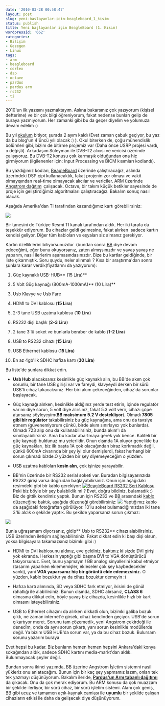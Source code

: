 ```yaml
---
date: '2010-03-28 00:58:47'
layout: post
slug: yeni-baslayanlar-icin-beagleboard_1_kisim
status: publish
title: Yeni başlayanlar için BeagleBoard (1. Kısım)
wordpressid: '662'
categories:
- Bilişim
- Gezegen
- Linux
tags:
- arm
- beagleboard
- cortex
- dsp
- octave
- pardus
- pardus arm
- rs232
- ti
---
```


2010'un ilk yazısını yazmaktayım. Aslına bakarsınız çok yazıyorum (kişisel defterime) ve bir çok bilgi öğreniyorum, fakat nedense bunları gelip de buraya yazmıyorum. Her zamanki gibi bu da geçer diyelim ve yolumuza devam edelim :)

Bu yıl [okulum](http://ee.hacettepe.edu.tr/) bitiyor, şurada 2 ayım kaldı (Evet zaman çabuk geçiyor, bu yaz da bu blog'un 4'üncü yılı olacak :) ). Okul biterken de, çoğu mühendislik bölümleri gibi, bizim de bitirme projemiz var (Daha önce USRP projesi vardı, o değişti). Arkadaşım Süleyman ile DVB-T2 alıcısı ve vericisi üzerinde çalışıyoruz. Bu DVB-T2 konusu çok karmaşık olduğundan ona hiç girmiyorum (ilgilenenler için: Input Processing ve BICM kısımları kodlandı). 

Bu yazdığımız kodları, [BeagleBoard](http://beagleboard.org/) üzerinde çalıştıracağız, aslında üzerindeki DSP çipi kullanacaktık, fakat projenin zor olması ve vakit olmayışından real-time olmayacak alıcılar ve vericiler. ARM üzerinde  [Angstrom dağıtım](http://www.angstrom-distribution.org/)ı çalışacak. Octave, bir takım küçük betikler sayesinde de proje için geliştirdiğimiz algoritmaları çalıştıracağız. Bakalım sonuç nasıl olacak.

Aşağıda Amerika'dan TI tarafından kazandığımız kartı görebilirsiniz:

[![](http://arsln.org/wp-content/uploads/bb_3.jpg)](http://arsln.org/wp-content/uploads/bb_3.jpg)

Bir tanesini de Türkiye Resmi TI kanalı tarafından aldık. Her iki tarafa da teşekkür ediyorum. Bu cihazlar geldi gelmesine, fakat alırken  sadece kartın kendisi geliyor. Diğer tüm kabloları ve eşyaları siz almanız gerekiyor.

Kartın özelliklerini biliyorsunuzdur  (bundan sonra  [BB](http://beagleboard.org/) diye devam edeceğim), eğer bunu okuyorsanız, zaten almışsınızdır ve yavaş yavaş ne yaparım, nasıl ilerlerim aşamasındasınızdır. Bize bu kartlar geldiğinde, bir liste çıkarmıştık. Soru şuydu, neler alınmalı ? Kısa bir araştırma'dan sonra şunlara karar verdik(fiyatlarını da yazıyorum):



	
  1. Güç kaynaklı USB-HUB** (15 Lira)**

	
  2. 5 Volt Güç kaynağı (800mA-1000mA)** (10 Lira)**

	
  3. Usb Klavye ve Usb Fare

	
  4. HDMI to DVI kablosu (**15 Lira**)

	
  5. 2-3 tane USB uzatma kablosu (**10 Lira**)

	
  6. RS232 dişi başlık (**2-3 Lira**)

	
  7. 2 tane 3'lü soket ve bunlarla beraber de kablo (**1-2 Lira**)

	
  8. USB to RS232 cihazı (**15 Lira**)

	
  9. USB Ethernet kablosu (**15 Lira**)

	
  10. En az 4gb'lik SDHC hafiza kartı (**30 Lira**)


Bu liste'de şunlara dikkat edin.

	
  * **Usb Hub** alacaksanız kesinlikle güç kaynaklı alın, bu BB'de akım çok sorunlu, bir tane USB girişi var ve fareydi, klavyeydi derken bir sürü USB'li cihaz takacaksınız. Her biri akım  çekeceğinden, cihaz'da sorunlar başlayacak.  



  * Güç kaynağı alırken, kesinlikle aldığınız yerde test etirin, içinde regulatör var mı diye sorun, 5 volt diye alırsınız, fakat 5.3 volt verir, cihazı çöpe atarsanız söyleyeyim(**BB maksimum 5.2 V destekliyor**). Olmadı **7805 gibi bir regülator** takabilirsiniz bu güç kaynağına, ama onu da tavsiye etmem (güvenemiyorum çünkü, birde akım sınırlayıcı yok bunlarda). Olmadı 723 alıp onu da kullanabilirsiniz, bunda akım'ı da sınırlayabilirsiniz. Ama bu kadar abartmaya gerek yok bence. Kaliteli bir güç kaynağı buldunuz mu yeterlidir. Onun dışında 1A oluyor genelikle bu güç kaynakları, biz ilk başta 1A çok olacağından biraz korkmadık değil, çünkü 600mA civarında bir şey iyi olur demişlerdi, fakat herhangi bir sorun çıkmadı bizde.O yüzden bir şey diyemeyeceğim o yüzden.

	
  * USB uzatma kabloları **kesin alın**, çok işinize yarayabilir.

	
  * BB'nin üzerinde bir RS232 serial soketi var. Buradan bilgisayarınzıda RS232 girişi varsa doğrudan bağlayabilirsiniz. Onun için aşağıdaki resimdeki gibi bir kablo gerekiyor:
[![BeagleBoard RS232 Seri Kablosu](http://arsln.org/wp-content/uploads/bb_1.jpg)](http://arsln.org/wp-content/uploads/bb_1.jpg)
Peki biz böyle bir şey bulabildik mi ? Evet, doğru bildiniz, bulamadık :) Biz de gittik kendimiz yaptık. Bunun için RS232 ve BB arasındaki [kablo düzeneğine](http://elinux.org/images/2/2c/Flyswatter-ti-uart.pdf) baktık, aşağıda düzeneği görebilirsiniz:
[![](http://arsln.org/wp-content/uploads/bb_2.png)](http://arsln.org/wp-content/uploads/bb_2.png)
Yaptığımız kablo da aşağıdaki fotoğraftan görülüyor. 10'lu soket bulamadığımızdan iki tane 3'lü aldık o şekilde yaptık. Bu şekilde yaparsanız sorun çıkmaz:

[![](http://arsln.org/wp-content/uploads/bb_4.jpg)](http://arsln.org/wp-content/uploads/bb_4.jpg)

Bunla uğraşamam diyorsanız, gidip** Usb to RS232** cihazı alabilirsiniz. USB üzerinden iletişim sağlayabilirsiniz. Fakat dikkat edin ki başı dişi olsun, yoksa bilgisayara takamazsınız bizimki gibi :)

	
  * HDMI to DVI kablosunu aldınız, eve geldiniz, baktınız ki sizde DVI girişi yok ekranda. Herkesin yaptığı gibi başına DVI to VGA dönüştürücü takıyorsunuz. Evet, bunu yapmayın ! BB analog sinyallerini kabul etmiyor (tasarım yaparken eklememişler, ekleseler çok şey kaybedecekler sanki), yani **VGA yaparsanız hiç bir görüntü elde edemezsiniz.** O yüzden, kablo bozuktur ya da cihaz bozuktur demeyin :)

	
  * Hafıza kartı alımında, SD veya SDHC fark etmiyor, ikisini de gönül rahatlığı ile alabilirsiniz. Bunun dışında, SDHC alırsanız, **CLASS 6** olmasına dikkat edin, böyle yavaş biz cihazda, kesinlikle hızlı bir kart olmasını isteyebilirsiniz.

	
  * USB to Ethernet cihazını da alırken dikkatli olun, bizimki galiba bozuk çıktı, ne zaman internet'e girsek, cihaz kendinden geçiyor. USB'de sorun çıkartıyor meret. Sorunu tam çözemedik, yeni Angstrom çekirdeği ile denedim, onda da aynı sorun çıkartı, yanı sorun kesinlikle modüllerde değil. Ya bizim USB HUB'da sorun var, ya da bu cihaz bozuk. Bulursam sorunu yazarım buraya


Evet hepsi bu kadar. Biz bunların hemen hemen hepsini Ankara'daki konya sokağından aldık, sadece SDHC kartını media-markt'dan aldık. Bulunmayacak şeyler değil.

Bundan sonra ikinci yazımda, BB üzerine Angstrom İşletim sistemni nasil yükleriz onu anlatacağım. Bunun için bir kaç şey yapmamız lazım, onları tek tek yazmayı düşünüyorum. Bakalım ileride, **[Pardus'un Arm tabanlı dağıtımı](http://svn.pardus.org.tr/pardus/playground/memre/arm/repos/cortex-a8/)** da çıkacak. Onu da çok merak ediyorum. Bu ARM konusu da çok muazzam bir şekilde ilerliyor, bir sürü cihaz, bir sürü işletim sistemi. Alanı çok geniş, BB gibi ucuz ve tamamen açık-kaynak camiası ile **uyumlu** bir şekilde çalışan cihazların etkisi ile daha da gelişecek diye düşünüyorum.
